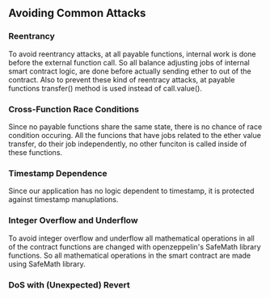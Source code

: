 ## Avoiding Common Attacks  
### Reentrancy
To avoid reentrancy attacks, at all payable functions, internal work is done before the external function call. So all balance adjusting jobs of internal smart contract logic, are done before actually sending ether to out of the contract. Also to prevent these kind of reentracy attacks, at payable functions transfer() method is used instead of call.value().
### Cross-Function Race Conditions
Since no payable functions share the same state, there is no chance of race condition occuring. All the funcions that have jobs related to the ether value transfer, do their job independently, no other funciton is called inside of these functions.
### Timestamp Dependence
Since our application has no logic dependent to timestamp, it is protected against timestamp manuplations.
### Integer Overflow and Underflow
To avoid integer overflow and underflow all mathematical operations in all of the contract functions are changed with openzeppelin's SafeMath library functions. So all mathematical operations in the smart contract are made using SafeMath library.
### DoS with (Unexpected) Revert

